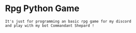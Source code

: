 # Rpg Python Game
    It's just for programming an basic rpg game for my discord 
    and play with my bot Commandant Shepard !